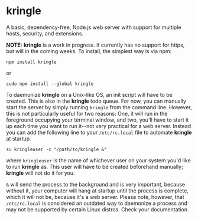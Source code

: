 # kringle
A basic, dependency-free, Node.js web server with support for multiple hosts, security, and extensions.

**NOTE:** **kringle** is a work in progress. It currently has no support for https, but will in the coming weeks. To install, the simplest way is via npm:
```
npm install kringle
```
or
```
sudo npm install --global kringle
```

To daemonize **kringle** on a Unix-like OS, an init script will have to be created. This is also in the **kringle** todo queue. For now, you can manually start the server by simply running `kringle` from the command line. However, this is not particularly useful for two reasons: One, it will run in the foreground occupying your terminal window, and two, you'll have to start it up each time you want to run it--not very practical for a web server. Instead you can add the following line to your `/etc/rc.local` file to automate **kringle** at startup.
```
su kringleuser -c "/path/to/kringle &"
```
where `kringleuser` is the name of whichever user on your system you'd like to run **kringle** as. This user will have to be created beforehand manually; **kringle** will not do it for you.

`&` will send the process to the background and is very important, because without it, your computer will hang at startup until the process is complete, which it will not be, because it's a web server.
Please note, however, that `/etc/rc.local` is considered an outdated way to daemonize a process and may not be supported by certain Linux distros. Check your documentation.
